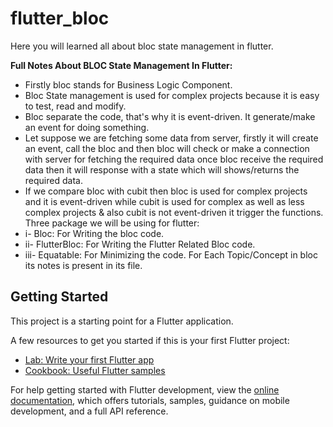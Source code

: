 # flutter_bloc

Here you will learned all about bloc state management in flutter.

**Full Notes About BLOC State Management In Flutter:** 

*  Firstly bloc stands for Business Logic Component.
*  Bloc State management is used for complex projects because it is easy to test, read and modify.
*  Bloc separate the code, that's why it is event-driven. It generate/make an event for doing something.
*  Let suppose we are fetching some data from server, firstly it will create an event, call the bloc and then bloc will check or make a connection with server for fetching the required data once bloc receive the required data then it will response with a state which will shows/returns the required data.
*  If we compare bloc with cubit then bloc is used for complex projects and it is event-driven while cubit is used for complex as well as less complex projects & also cubit is not event-driven it trigger the functions.
Three package we will be using for flutter:
* i- Bloc: For Writing the bloc code.
* ii- FlutterBloc: For Writing the Flutter Related Bloc code.
* iii- Equatable: For Minimizing the code. 
For Each Topic/Concept in bloc its notes is present in its file.

## Getting Started

This project is a starting point for a Flutter application.

A few resources to get you started if this is your first Flutter project:

- [Lab: Write your first Flutter app](https://docs.flutter.dev/get-started/codelab)
- [Cookbook: Useful Flutter samples](https://docs.flutter.dev/cookbook)

For help getting started with Flutter development, view the
[online documentation](https://docs.flutter.dev/), which offers tutorials,
samples, guidance on mobile development, and a full API reference.

